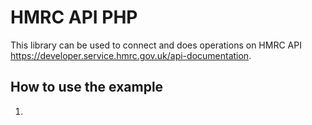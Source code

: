 # HMRC API PHP
This library can be used to connect and does operations on HMRC API https://developer.service.hmrc.gov.uk/api-documentation.

## How to use the example
1. 


